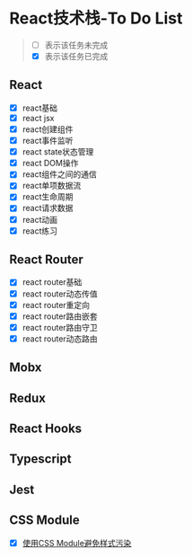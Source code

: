 # React技术栈-To Do List

> - [ ] 表示该任务未完成
> - [x] 表示该任务已完成

## React

- [x] react基础
- [x] react jsx
- [x] react创建组件
- [x] react事件监听
- [x] react state状态管理
- [x] react DOM操作
- [x] react组件之间的通信
- [x] react单项数据流
- [x] react生命周期
- [x] react请求数据
- [x] react动画
- [x] react练习

## React Router

- [x] react router基础
- [x] react router动态传值
- [x] react router重定向
- [x] react router路由嵌套
- [x] react router路由守卫
- [x] react router动态路由

## Mobx

## Redux

## React Hooks

## Typescript

## Jest

## CSS Module
- [x] [使用CSS Module避免样式污染](/frontEnd/%E4%BC%98%E5%8C%96/%E4%BD%BF%E7%94%A8CSS%20Module%E9%81%BF%E5%85%8D%E6%A0%B7%E5%BC%8F%E6%B1%A1%E6%9F%93.html#_1-react中引入css方式)
